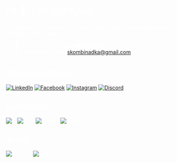 <div style="background-image: url('imagegithub.jpeg'); background-size: cover; padding: 20px; color: white;">

# Hi 👋, I'm Shreyas

An Electronics & Communication Engineer passionate about analog and digital electronics

- 🌱 I’m currently learning **Verilog HDL**
- 📫 How to reach me: [skombinadka@gmail.com](mailto:skombinadka@gmail.com)

## Connect with me:
[![LinkedIn](https://img.shields.io/badge/-LinkedIn-blue?logo=linkedin&logoColor=white&style=for-the-badge)](https://www.linkedin.com/in/shreyas-kombinadka-b767292a2)
[![Facebook](https://img.shields.io/badge/-Facebook-blue?logo=facebook&logoColor=white&style=for-the-badge)](https://www.facebook.com)
[![Instagram](https://img.shields.io/badge/-Instagram-purple?logo=instagram&logoColor=white&style=for-the-badge)](https://www.instagram.com)
[![Discord](https://img.shields.io/badge/-Discord-blue?logo=discord&logoColor=white&style=for-the-badge)](https://discord.com)

## Languages:
![C](https://img.shields.io/badge/-C-blue?logo=c&logoColor=white&style=for-the-badge)
![C++](https://img.shields.io/badge/-C%2B%2B-blue?logo=c%2B%2B&logoColor=white&style=for-the-badge)
![Python](https://img.shields.io/badge/-Python-yellow?logo=python&logoColor=white&style=for-the-badge)
![Octave](https://img.shields.io/badge/-Octave-orange?logo=octave&logoColor=white&style=for-the-badge)

## Tools:
![Arduino](https://img.shields.io/badge/-Arduino-green?logo=arduino&logoColor=white&style=for-the-badge)
![Multisim](https://img.shields.io/badge/-Multisim-red?logo=national-instruments&logoColor=white&style=for-the-badge)

</div>
